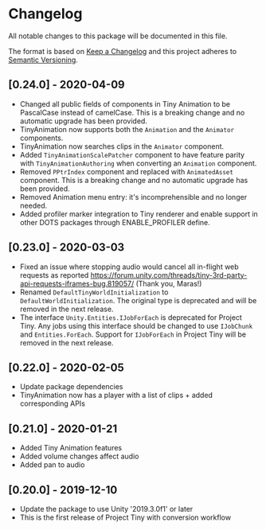 # Changelog
All notable changes to this package will be documented in this file.

The format is based on [Keep a Changelog](http://keepachangelog.com/en/1.0.0/)
and this project adheres to [Semantic Versioning](http://semver.org/spec/v2.0.0.html).

## [0.24.0] - 2020-04-09
* Changed all public fields of components in Tiny Animation to be PascalCase instead of camelCase. This is a breaking change and no automatic upgrade has been provided.
* TinyAnimation now supports both the `Animation` and the `Animator` components.
* TinyAnimation now searches clips in the `Animator` component.
* Added `TinyAnimationScalePatcher` component to have feature parity with `TinyAnimationAuthoring` when converting an `Animation` component.
* Removed `PPtrIndex` component and replaced with `AnimatedAsset` component. This is a breaking change and no automatic upgrade has been provided.
* Removed Animation menu entry: it's incomprehensible and no longer needed.
* Added profiler marker integration to Tiny renderer and enable support in other DOTS packages through ENABLE_PROFILER define.

## [0.23.0] - 2020-03-03
* Fixed an issue where stopping audio would cancel all in-flight web requests as reported https://forum.unity.com/threads/tiny-3rd-party-api-requests-iframes-bug.819057/ (Thank you, Maras!)
* Renamed `DefaultTinyWorldInitialization` to `DefaultWorldInitialization`. The original type is deprecated and will be removed in the next release.
* The interface `Unity.Entities.IJobForEach` is deprecated for Project Tiny. Any jobs using this interface should be changed to use `IJobChunk` and `Entities.ForEach`. Support for `IJobForEach` in Project Tiny will be removed in the next release.

## [0.22.0] - 2020-02-05
* Update package dependencies
* TinyAnimation now has a player with a list of clips + added corresponding APIs

## [0.21.0] - 2020-01-21
* Added Tiny Animation features
* Added volume changes affect audio
* Added pan to audio

## [0.20.0] - 2019-12-10
* Update the package to use Unity '2019.3.0f1' or later
* This is the first release of Project Tiny with conversion workflow
